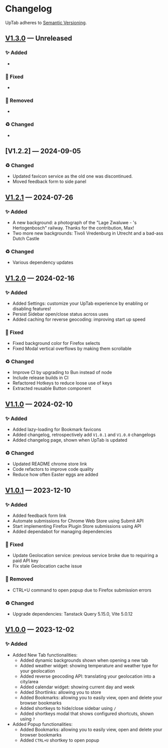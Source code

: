 # Changelog

UpTab adheres to [Semantic Versioning](https://semver.org/spec/v2.0.0.html).

## [V1.3.0] — Unreleased

### ✨ Added

-

### 🐛 Fixed

-

### 🧹 Removed

-

### ♻️ Changed

-

## [V1.2.2] — 2024-09-05

### ♻️ Changed

- Updated favicon service as the old one was discontinued.
- Moved feedback form to side panel

## [V1.2.1] — 2024-07-26

### ✨ Added

- A new background: a photograph of the "Lage Zwaluwe - 's Hertogenbosch" railway. Thanks for the contribution, Max!
- Two more new backgrounds: Tivoli Vredenburg in Utrecht and a bad-ass Dutch Castle

### ♻️ Changed

- Various dependency updates

## [V1.2.0] — 2024-02-16

### ✨ Added

- Added Settings: customize your UpTab experience by enabling or disabling features!
- Persist Sidebar open/close status across uses
- Added caching for reverse geocoding: improving start up speed

### 🐛 Fixed

- Fixed background color for Firefox selects
- Fixed Modal vertical overflows by making them scrollable

### ♻️ Changed

- Improve CI by upgrading to Bun instead of node
- Include release builds in CI
- Refactored Hotkeys to reduce loose use of keys
- Extracted reusable Button component

## [V1.1.0] — 2024-02-10

### ✨ Added

- Added lazy-loading for Bookmark favicons
- Added changelog, retrospectively add `V1.0.1` and `V1.0.0` changelogs
- Added changelog page, shown when UpTab is updated

### ♻️ Changed

- Updated README chrome store link
- Code refactors to improve code quality
- Reduce how often Easter eggs are added

## [V1.0.1] — 2023-12-10

### ✨ Added

- Added feedback form link
- Automate submissions for Chrome Web Store using Submit API
- Start implementing Firefox Plugin Store submissions using API
- Added dependabot for managing dependencies

### 🐛 Fixed

- Update Geolocation service: previous service broke due to requiring a paid API key
- Fix stale Geolocation cache issue

### 🧹 Removed

- CTRL+U command to open popup due to Firefox submission errors

### ♻️ Changed

- Upgrade dependencies: Tanstack Query 5.15.0, Vite 5.0.12

## [V1.0.0] — 2023-12-02

### ✨ Added

- Added New Tab functionalities:
  - Added dynamic backgrounds shown when opening a new tab
  - Added weather widget: showing temperature and weather type for your geolocation
  - Added reverse geocoding API: translating your geolocation into a city/area
  - Added calendar widget: showing current day and week
  - Added Shortlinks: allowing you to store
  - Added Bookmarks: allowing you to easily view, open and delete your browser bookmarks
  - Added shortkeys to hide/close sidebar using `/`
  - Added shortkeys modal that shows configured shortcuts, shown using `?`
- Added Popup functionalities:
  - Added Bookmarks: allowing you to easily view, open and delete your browser bookmarks
  - Added `CTRL+U` shortkey to open popup

[V1.3.0]: https://github.com/AJGeel/uptab/compare/v1.3.0...v1.2.2
[V1.2.1]: https://github.com/AJGeel/uptab/compare/v1.2.2...v1.2.1
[V1.2.1]: https://github.com/AJGeel/uptab/compare/v1.2.1...v1.2.0
[V1.2.0]: https://github.com/AJGeel/uptab/compare/v1.2.0...v1.1.0
[V1.1.0]: https://github.com/AJGeel/uptab/compare/v1.1.0...v1.0.1
[V1.0.1]: https://github.com/AJGeel/uptab/compare/v1.0.0...v1.0.1
[V1.0.0]: https://github.com/AJGeel/uptab/releases/tag/V1.0.0
